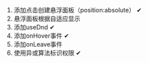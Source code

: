 1. 添加点击创建悬浮面板（position:absolute） ✔
2. 悬浮面板根据自适应显示
3. 添加useDnd  ✔
4. 添加onHover事件  ✔
4. 添加onLeave事件
5. 使用异或算法标识权限 ✔